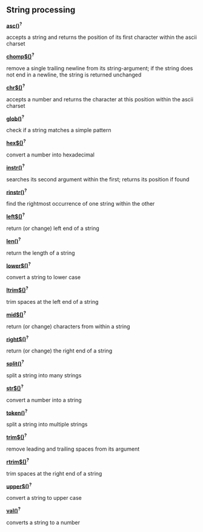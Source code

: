 ## String processing

[**asc()**]()<sup>**?**</sup>

accepts a string and returns the position of its first character within the ascii charset

[**chomp$()**]()<sup>**?**</sup>

remove a single trailing newline from its string-argument; if the string does not end in a newline, the string is returned unchanged

[**chr$()**]()<sup>**?**</sup>

accepts a number and returns the character at this position within the ascii charset

[**glob()**]()<sup>**?**</sup>

check if a string matches a simple pattern

[**hex$()**]()<sup>**?**</sup>

convert a number into hexadecimal

[**instr()**]()<sup>**?**</sup>

searches its second argument within the first; returns its position if found

[**rinstr()**]()<sup>**?**</sup>

find the rightmost occurrence of one string within the other

[**left$()**]()<sup>**?**</sup>

return (or change) left end of a string

[**len()**]()<sup>**?**</sup>

return the length of a string

[**lower$()**]()<sup>**?**</sup>

convert a string to lower case

[**ltrim$()**]()<sup>**?**</sup>

trim spaces at the left end of a string

[**mid$()**]()<sup>**?**</sup>

return (or change) characters from within a string

[**right$()**]()<sup>**?**</sup>

return (or change) the right end of a string

[**split()**]()<sup>**?**</sup>

split a string into many strings

[**str$()**]()<sup>**?**</sup>

convert a number into a string

[**token()**]()<sup>**?**</sup>

split a string into multiple strings

[**trim$()**]()<sup>**?**</sup>

remove leading and trailing spaces from its argument

[**rtrim$()**]()<sup>**?**</sup>

trim spaces at the right end of a string

[**upper$()**]()<sup>**?**</sup>

convert a string to upper case

[**val()**]()<sup>**?**</sup>

converts a string to a number
